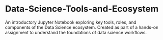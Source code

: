 # Data-Science-Tools-and-Ecosystem
An introductory Jupyter Notebook exploring key tools, roles, and components of the Data Science ecosystem. Created as part of a hands-on assignment to understand the foundations of data science workflows.
